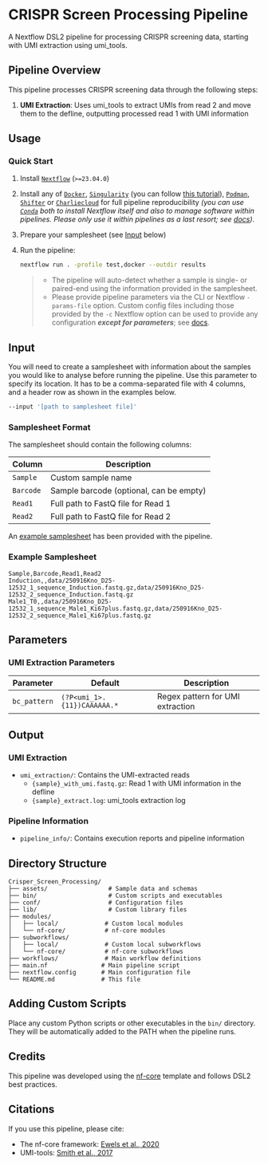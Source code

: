 # CRISPR Screen Processing Pipeline

A Nextflow DSL2 pipeline for processing CRISPR screening data, starting with UMI extraction using umi_tools.

## Pipeline Overview

This pipeline processes CRISPR screening data through the following steps:

1. **UMI Extraction**: Uses umi_tools to extract UMIs from read 2 and move them to the defline, outputting processed read 1 with UMI information

## Usage

### Quick Start

1. Install [`Nextflow`](https://www.nextflow.io/docs/latest/getstarted.html#installation) (`>=23.04.0`)

2. Install any of [`Docker`](https://docs.docker.com/engine/installation/), [`Singularity`](https://www.sylabs.io/guides/3.0/user-guide/) (you can follow [this tutorial](https://singularity-tutorial.github.io/01-installation/)), [`Podman`](https://podman.io/), [`Shifter`](https://nersc.gitlab.io/development/shifter/how-to-use/) or [`Charliecloud`](https://hpc.github.io/charliecloud/) for full pipeline reproducibility _(you can use [`Conda`](https://conda.io/miniconda.html) both to install Nextflow itself and also to manage software within pipelines. Please only use it within pipelines as a last resort; see [docs](https://nf-co.re/usage/configuration#basic-configuration-profiles))_.

3. Prepare your samplesheet (see [Input](#input) below)

4. Run the pipeline:

   ```bash
   nextflow run . -profile test,docker --outdir results
   ```

   > * The pipeline will auto-detect whether a sample is single- or paired-end using the information provided in the samplesheet.
   > * Please provide pipeline parameters via the CLI or Nextflow `-params-file` option. Custom config files including those provided by the `-c` Nextflow option can be used to provide any configuration _**except for parameters**_; see [docs](https://nf-co.re/usage/configuration#custom-configuration-files).

## Input

You will need to create a samplesheet with information about the samples you would like to analyse before running the pipeline. Use this parameter to specify its location. It has to be a comma-separated file with 4 columns, and a header row as shown in the examples below.

```bash
--input '[path to samplesheet file]'
```

### Samplesheet Format

The samplesheet should contain the following columns:

| Column   | Description                              |
| -------- | ---------------------------------------- |
| `Sample` | Custom sample name                       |
| `Barcode`| Sample barcode (optional, can be empty)  |
| `Read1`  | Full path to FastQ file for Read 1      |
| `Read2`  | Full path to FastQ file for Read 2      |

An [example samplesheet](assets/samplesheet.csv) has been provided with the pipeline.

### Example Samplesheet

```csv
Sample,Barcode,Read1,Read2
Induction,,data/250916Kno_D25-12532_1_sequence_Induction.fastq.gz,data/250916Kno_D25-12532_2_sequence_Induction.fastq.gz
Male1_T0,,data/250916Kno_D25-12532_1_sequence_Male1_Ki67plus.fastq.gz,data/250916Kno_D25-12532_2_sequence_Male1_Ki67plus.fastq.gz
```

## Parameters

### UMI Extraction Parameters

| Parameter     | Default                       | Description                           |
| ------------- | ----------------------------- | ------------------------------------- |
| `bc_pattern`  | `(?P<umi_1>.{11})CAAAAAA.*`   | Regex pattern for UMI extraction     |

## Output

### UMI Extraction

- `umi_extraction/`: Contains the UMI-extracted reads
  - `{sample}_with_umi.fastq.gz`: Read 1 with UMI information in the defline
  - `{sample}_extract.log`: umi_tools extraction log

### Pipeline Information

- `pipeline_info/`: Contains execution reports and pipeline information

## Directory Structure

```
Crisper_Screen_Processing/
├── assets/                 # Sample data and schemas
├── bin/                    # Custom scripts and executables  
├── conf/                   # Configuration files
├── lib/                    # Custom library files
├── modules/
│   ├── local/             # Custom local modules
│   └── nf-core/           # nf-core modules
├── subworkflows/
│   ├── local/             # Custom local subworkflows  
│   └── nf-core/           # nf-core subworkflows
├── workflows/             # Main workflow definitions
├── main.nf               # Main pipeline script
├── nextflow.config       # Main configuration file
└── README.md             # This file
```

## Adding Custom Scripts

Place any custom Python scripts or other executables in the `bin/` directory. They will be automatically added to the PATH when the pipeline runs.

## Credits

This pipeline was developed using the [nf-core](https://nf-co.re/) template and follows DSL2 best practices.

## Citations

If you use this pipeline, please cite:

- The nf-core framework: [Ewels et al., 2020](https://doi.org/10.1038/s41587-020-0439-x)
- UMI-tools: [Smith et al., 2017](https://doi.org/10.1101/gr.209601.116)
